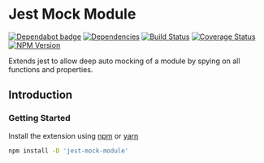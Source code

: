 # Jest Mock Module

[![Dependabot badge](https://badgen.net/dependabot/iamogbz/jest-mock-module/?icon=dependabot)](https://app.dependabot.com)
[![Dependencies](https://david-dm.org/iamogbz/jest-mock-module.svg)](https://github.com/iamogbz/jest-mock-module)
[![Build Status](https://travis-ci.org/iamogbz/jest-mock-module.svg?branch=master)](https://travis-ci.org/iamogbz/jest-mock-module)
[![Coverage Status](https://coveralls.io/repos/github/iamogbz/jest-mock-module/badge.svg?branch=master&cache=1)](https://coveralls.io/github/iamogbz/jest-mock-module?branch=master)
[![NPM Version](https://img.shields.io/npm/v/jest-mock-module.svg)](https://www.npmjs.com/package/jest-mock-module)

Extends jest to allow deep auto mocking of a module by spying on all functions and properties.

## Introduction

### Getting Started

Install the extension using [npm](https://docs.npmjs.com/cli/install.html) or [yarn](https://yarnpkg.com/en/docs/usage)

```sh
npm install -D 'jest-mock-module'
```
